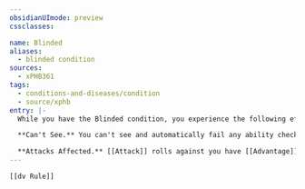 ```yaml
---
obsidianUImode: preview
cssclasses:

name: Blinded
aliases:
  - blinded condition
sources:
  - xPHB361
tags:
  - conditions-and-diseases/condition
  - source/xphb
entry: |-
  While you have the Blinded condition, you experience the following effects.

  **Can't See.** You can't see and automatically fail any ability check that requires sight.

  **Attacks Affected.** [[Attack]] rolls against you have [[Advantage]], and your attack rolls have [[Disadvantage]].
---
```


```meta-bind-embed
[[dv Rule]]
```